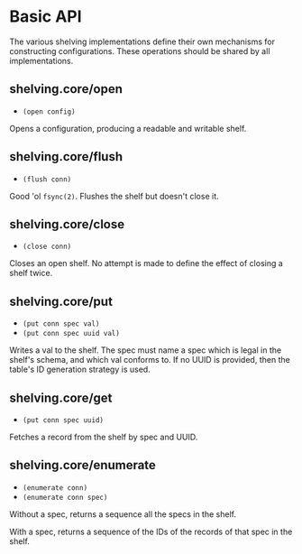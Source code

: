 # Basic API

The various shelving implementations define their own mechanisms for
constructing configurations. These operations should be shared by all
implementations.

## shelving.core/open
- `(open config)`

Opens a configuration, producing a readable and writable shelf.

## shelving.core/flush
- `(flush conn)`

Good 'ol `fsync(2)`. Flushes the shelf but doesn't close it.

## shelving.core/close
- `(close conn)`

Closes an open shelf. No attempt is made to define the effect of
closing a shelf twice.

## shelving.core/put
- `(put conn spec val)`
- `(put conn spec uuid val)`

Writes a val to the shelf. The spec must name a spec which is legal in
the shelf's schema, and which val conforms to. If no UUID is provided,
then the table's ID generation strategy is used.

## shelving.core/get
- `(put conn spec uuid)`

Fetches a record from the shelf by spec and UUID.

## shelving.core/enumerate
- `(enumerate conn)`
- `(enumerate conn spec)`

Without a spec, returns a sequence all the specs in the shelf.

With a spec, returns a sequence of the IDs of the records of that spec
in the shelf.
